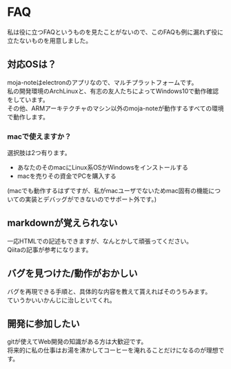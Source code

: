 # FAQ
私は役に立つFAQというものを見たことがないので、このFAQも例に漏れず役に立たないものを用意しました。


## 対応OSは？
moja-noteはelectronのアプリなので、マルチプラットフォームです。  
私の開発環境のArchLinuxと、有志の友人たちによってWindows10で動作確認をしています。  
その他、ARMアーキテクチャのマシン以外のmoja-noteが動作するすべての環境で動作します。

### macで使えますか？
選択肢は2つ有ります。  
* あなたのそのmacにLinux系OSかWindowsをインストールする
* macを売りその資金でPCを購入する

(macでも動作するはずですが、私がmacユーザでないためmac固有の機能についての実装とデバッグができないのでサポート外です。)


## markdownが覚えられない
一応HTMLでの記述もできますが、なんとかして頑張ってください。  
Qiitaの記事が参考になります。


## バグを見つけた/動作がおかしい
バグを再現できる手順と、具体的な内容を教えて貰えればそのうちみます。  
ていうかいいかんじに治しといてくれ。


## 開発に参加したい
gitが使えてWeb開発の知識がある方は大歓迎です。  
将来的に私の仕事はお湯を沸かしてコーヒーを淹れることだけになるのが理想です。